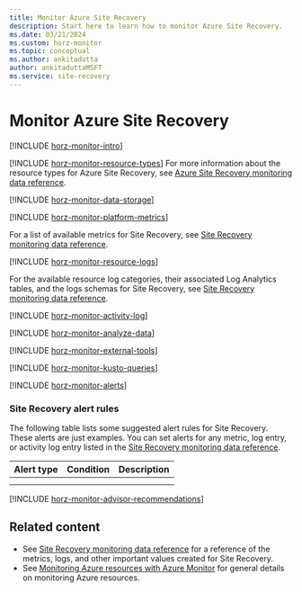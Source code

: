 ```yaml
---
title: Monitor Azure Site Recovery
description: Start here to learn how to monitor Azure Site Recovery.
ms.date: 03/21/2024
ms.custom: horz-monitor
ms.topic: conceptual
ms.author: ankitadutta
author: ankitaduttaMSFT
ms.service: site-recovery
---
```


# Monitor Azure Site Recovery

[!INCLUDE [horz-monitor-intro](~/reusable-content/ce-skilling/azure/includes/azure-monitor/horizontals/horz-monitor-intro.md)]

<!-- ## Insights. Optional section. If your service has insights, add the following include and add information about what your Azure Monitor insights provide. You can refer to another article that gives details or add a screenshot. 
[!INCLUDE [horz-monitor-insights](~/reusable-content/ce-skilling/azure/includes/azure-monitor/horizontals/horz-monitor-insights.md)] -->

<!-- ## Resource types. Required section. -->
[!INCLUDE [horz-monitor-resource-types](~/reusable-content/ce-skilling/azure/includes/azure-monitor/horizontals/horz-monitor-resource-types.md)]
For more information about the resource types for Azure Site Recovery, see [Azure Site Recovery monitoring data reference](monitor-site-recovery-reference.md).

<!-- ## Data storage. Required section. Optionally, add service-specific information about storing your monitoring data after the include. -->
[!INCLUDE [horz-monitor-data-storage](~/reusable-content/ce-skilling/azure/includes/azure-monitor/horizontals/horz-monitor-data-storage.md)]

<!-- ## Azure Monitor platform metrics. Required section. -->
[!INCLUDE [horz-monitor-platform-metrics](~/reusable-content/ce-skilling/azure/includes/azure-monitor/horizontals/horz-monitor-platform-metrics.md)]

For a list of available metrics for Site Recovery, see [Site Recovery monitoring data reference](monitor-site-recovery-reference.md#metrics).

[!INCLUDE [horz-monitor-resource-logs](~/reusable-content/ce-skilling/azure/includes/azure-monitor/horizontals/horz-monitor-resource-logs.md)]

For the available resource log categories, their associated Log Analytics tables, and the logs schemas for Site Recovery, see [Site Recovery monitoring data reference](monitor-site-recovery-reference.md#resource-logs).

[!INCLUDE [horz-monitor-activity-log](~/reusable-content/ce-skilling/azure/includes/azure-monitor/horizontals/horz-monitor-activity-log.md)]

[!INCLUDE [horz-monitor-analyze-data](~/reusable-content/ce-skilling/azure/includes/azure-monitor/horizontals/horz-monitor-analyze-data.md)]

[!INCLUDE [horz-monitor-external-tools](~/reusable-content/ce-skilling/azure/includes/azure-monitor/horizontals/horz-monitor-external-tools.md)]

[!INCLUDE [horz-monitor-kusto-queries](~/reusable-content/ce-skilling/azure/includes/azure-monitor/horizontals/horz-monitor-kusto-queries.md)]
<!-- Add sample Kusto queries for your service here. -->

[!INCLUDE [horz-monitor-alerts](~/reusable-content/ce-skilling/azure/includes/azure-monitor/horizontals/horz-monitor-alerts.md)]

<!-- ONLY if your service (Azure VMs, AKS, or Log Analytics workspaces) offer out-of-the-box recommended alerts, add the following include. 
[!INCLUDE [horz-monitor-insights-alerts](~/reusable-content/ce-skilling/azure/includes/azure-monitor/horizontals/horz-monitor-recommended-alert-rules.md)]

<!-- ONLY if applications run on your service that work with Application Insights, add the following include. 

[!INCLUDE [horz-monitor-insights-alerts](~/reusable-content/ce-skilling/azure/includes/azure-monitor/horizontals/horz-monitor-insights-alerts.md)] -->

### Site Recovery alert rules

The following table lists some suggested alert rules for Site Recovery. These alerts are just examples. You can set alerts for any metric, log entry, or activity log entry listed in the [Site Recovery monitoring data reference](monitor-site-recovery-reference.md).

| Alert type | Condition | Description  |
|:---|:---|:---|
| | | |
| | | |

[!INCLUDE [horz-monitor-advisor-recommendations](~/reusable-content/ce-skilling/azure/includes/azure-monitor/horizontals/horz-monitor-advisor-recommendations.md)]

## Related content

- See [Site Recovery monitoring data reference](monitor-site-recovery-reference.md) for a reference of the metrics, logs, and other important values created for Site Recovery.
- See [Monitoring Azure resources with Azure Monitor](/azure/azure-monitor/essentials/monitor-azure-resource) for general details on monitoring Azure resources.
